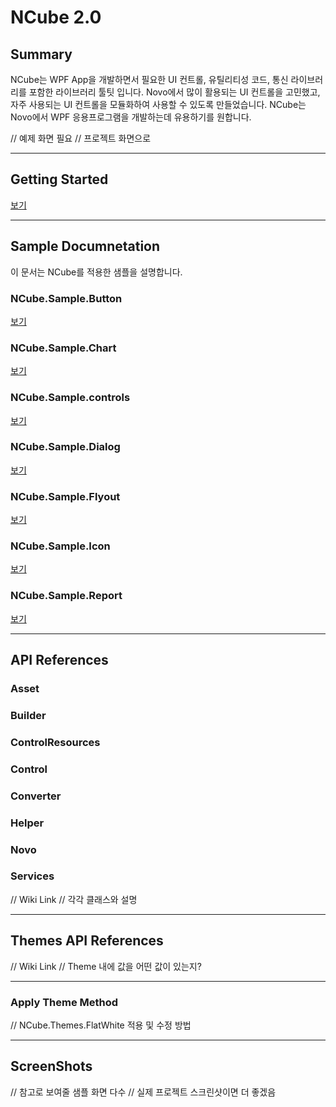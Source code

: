 # NCube 2.0

## Summary

NCube는 WPF App을 개발하면서 필요한 UI 컨트롤, 유틸리티성 코드, 통신 라이브러리를 포함한 라이브러리 툴팃 입니다. Novo에서 많이 활용되는 UI 컨트롤을 고민했고, 자주 사용되는 UI 컨트롤을 모듈화하여 사용할 수 있도록 만들었습니다. NCube는 Novo에서 WPF 응용프로그램을 개발하는데 유용하기를 원합니다.

// 예제 화면 필요 // 프로젝트 화면으로



---
## Getting Started
[보기](GettingStarted/GettingStarted.md)



---
## Sample Documnetation

이 문서는 NCube를 적용한 샘플을 설명합니다.

### NCube.Sample.Button
[보기](Sample/Button.md)
### NCube.Sample.Chart
[보기](Sample/Chart.md)
### NCube.Sample.controls
[보기](Sample/controls.md)
### NCube.Sample.Dialog
[보기](Sample/Dialog.md)
### NCube.Sample.Flyout
[보기](Sample/Flyout.md)
### NCube.Sample.Icon
[보기](Sample/Icon.md)
### NCube.Sample.Report
[보기](Sample/Report.md)



---
## API References
### Asset
### Builder
### ControlResources
### Control
### Converter
### Helper
### Novo
### Services
// Wiki Link
// 각각 클래스와 설명



---
## Themes API References
// Wiki Link
// Theme 내에 값을 어떤 값이 있는지?



---
### Apply Theme Method
// NCube.Themes.FlatWhite 적용 및 수정 방법



---
## ScreenShots
// 참고로 보여줄 샘플 화면 다수
// 실제 프로젝트 스크린샷이면 더 좋겠음